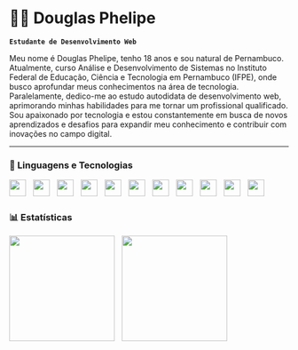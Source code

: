 # 👨‍💻 Douglas Phelipe

**`Estudante de Desenvolvimento Web`**

Meu nome é Douglas Phelipe, tenho 18 anos e sou natural de Pernambuco. Atualmente, curso Análise e Desenvolvimento de Sistemas no Instituto Federal de Educação, Ciência e Tecnologia em Pernambuco (IFPE), onde busco aprofundar meus conhecimentos na área de tecnologia. Paralelamente, dedico-me ao estudo autodidata de desenvolvimento web, aprimorando minhas habilidades para me tornar um profissional qualificado. Sou apaixonado por tecnologia e estou constantemente em busca de novos aprendizados e desafios para expandir meu conhecimento e contribuir com inovações no campo digital.

---

### 🤖 Linguagens e Tecnologias

<img 
align='left'
width='30px'
style='padding-right: 10px;'
src="https://cdn.jsdelivr.net/gh/devicons/devicon@latest/icons/javascript/javascript-original.svg" />          

<img 
align='left'
width='30px'
style='padding-right: 10px;'
src="https://cdn.jsdelivr.net/gh/devicons/devicon@latest/icons/typescript/typescript-original.svg" />                  

<img 
align='left'
width='30px'
style='padding-right: 10px;'
src="https://cdn.jsdelivr.net/gh/devicons/devicon@latest/icons/react/react-original.svg" />

<img 
align='left'
width='30px'
style='padding-right: 10px;'         
src="https://cdn.jsdelivr.net/gh/devicons/devicon@latest/icons/nextjs/nextjs-original.svg" />

<img 
align='left'
width='30px'
style='padding-right: 10px;'
src="https://cdn.jsdelivr.net/gh/devicons/devicon@latest/icons/angular/angular-original.svg" />

<img 
align='left'
width='30px'
style='padding-right: 10px;'
src="https://cdn.jsdelivr.net/gh/devicons/devicon@latest/icons/sass/sass-original.svg" />

<img 
align='left'
width='30px'
style='padding-right: 10px;'
src="https://cdn.jsdelivr.net/gh/devicons/devicon@latest/icons/tailwindcss/tailwindcss-original.svg" />

<img
align='left' 
width='30px'
style='padding-right: 10px;'
src="https://cdn.jsdelivr.net/gh/devicons/devicon@latest/icons/nodejs/nodejs-plain-wordmark.svg" />
                                        

<img
align='left' 
width='30px'
style='padding-right: 10px;'
src="https://cdn.jsdelivr.net/gh/devicons/devicon@latest/icons/express/express-original.svg" />


<img
align='left' 
width='30px'
style='padding-right: 10px;'
src="https://cdn.jsdelivr.net/gh/devicons/devicon@latest/icons/mysql/mysql-original-wordmark.svg" />


<img
align='left' 
width='30px'
style='padding-right: 10px;'
src="https://cdn.jsdelivr.net/gh/devicons/devicon@latest/icons/git/git-original.svg" />

</br>
</br>

### 📊 Estatísticas

<img
align='left' 
height='190'
style='padding-right: 10px;'
src="https://github-readme-stats.vercel.app/api?username=douglaasph&show_icons=true&theme=tokyonight&include_all_commits=true&locale=pt-br"
/>

<img
align='left' 
height='190'
src="https://github-readme-stats.vercel.app/api/top-langs/?username=douglaasph&theme=tokyonight&layout=compact&custom_title=Tecnologias&langs_count=6"
/>          
